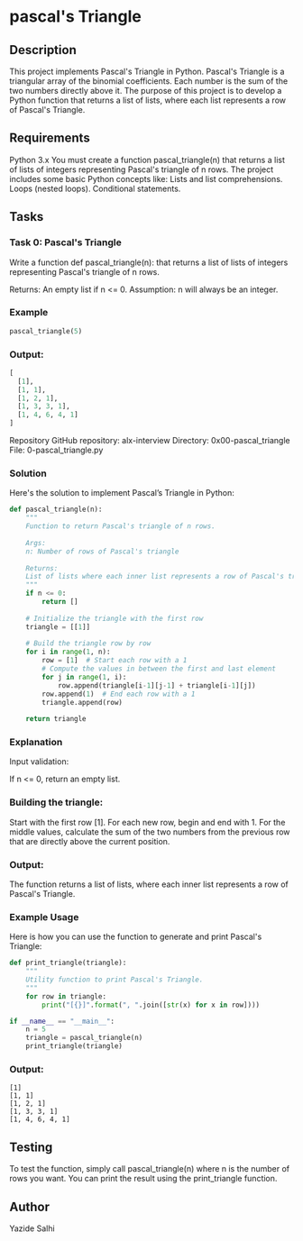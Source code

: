 # pascal's Triangle

## Description

This project implements Pascal's Triangle in Python. Pascal's Triangle is a triangular array of the binomial coefficients. Each number is the sum of the two numbers directly above it. The purpose of this project is to develop a Python function that returns a list of lists, where each list represents a row of Pascal's Triangle.

## Requirements

Python 3.x
You must create a function pascal_triangle(n) that returns a list of lists of integers representing Pascal's triangle of n rows.
The project includes some basic Python concepts like:
Lists and list comprehensions.
Loops (nested loops).
Conditional statements.

## Tasks

### Task 0: Pascal's Triangle

Write a function def pascal_triangle(n): that returns a list of lists of integers representing Pascal's triangle of n rows.

Returns: An empty list if n <= 0.
Assumption: n will always be an integer.

### Example

```python
pascal_triangle(5)
```

### Output:

```python
[
  [1],
  [1, 1],
  [1, 2, 1],
  [1, 3, 3, 1],
  [1, 4, 6, 4, 1]
]
```
Repository
GitHub repository: alx-interview
Directory: 0x00-pascal_triangle
File: 0-pascal_triangle.py

### Solution

Here's the solution to implement Pascal’s Triangle in Python:

```python
def pascal_triangle(n):
    """
    Function to return Pascal's triangle of n rows.
    
    Args:
    n: Number of rows of Pascal's triangle
    
    Returns:
    List of lists where each inner list represents a row of Pascal's triangle.
    """
    if n <= 0:
        return []
    
    # Initialize the triangle with the first row
    triangle = [[1]]
    
    # Build the triangle row by row
    for i in range(1, n):
        row = [1]  # Start each row with a 1
        # Compute the values in between the first and last element
        for j in range(1, i):
            row.append(triangle[i-1][j-1] + triangle[i-1][j])
        row.append(1)  # End each row with a 1
        triangle.append(row)
    
    return triangle
```

### Explanation

Input validation:

If n <= 0, return an empty list.

### Building the triangle:

Start with the first row [1].
For each new row, begin and end with 1.
For the middle values, calculate the sum of the two numbers from the previous row that are directly above the current position.

### Output:

The function returns a list of lists, where each inner list represents a row of Pascal's Triangle.

### Example Usage

Here is  how you can use the function to generate and print Pascal's Triangle:

```python
def print_triangle(triangle):
    """
    Utility function to print Pascal's Triangle.
    """
    for row in triangle:
        print("[{}]".format(", ".join([str(x) for x in row])))

if __name__ == "__main__":
    n = 5
    triangle = pascal_triangle(n)
    print_triangle(triangle)
```

### Output:

```c##
[1]
[1, 1]
[1, 2, 1]
[1, 3, 3, 1]
[1, 4, 6, 4, 1]
```

## Testing

To test the function, simply call pascal_triangle(n) where n is the number of rows you want. You can print the result using the print_triangle function.

## Author
Yazide Salhi
